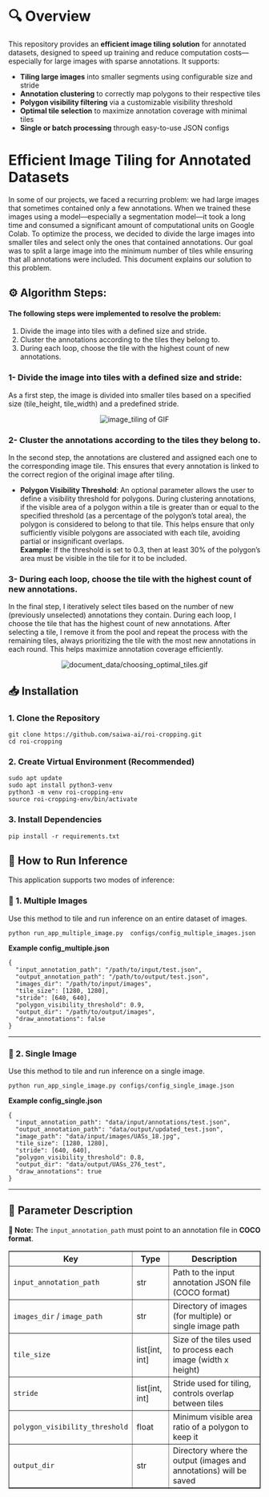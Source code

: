 <h1>🔍 Overview</h1>
<p>This repository provides an <b>efficient image tiling solution</b> for annotated datasets, designed to speed up training and reduce computation costs—especially for large images with sparse annotations. It supports:
    <ul>
        <li><b>Tiling large images</b> into smaller segments using configurable size and stride
        </li>
        <li><b>Annotation clustering</b> to correctly map polygons to their respective tiles
        </li>
        <li><b>Polygon visibility filtering</b> via a customizable visibility threshold
        </li>
        <li><b>Optimal tile selection</b> to maximize annotation coverage with minimal tiles</li>
        <li><b>Single or batch processing</b> through easy-to-use JSON configs
        </li>
    </ul>
</p>


<h1> Efficient Image Tiling for Annotated Datasets</h1>

<p>In some of our projects, we faced a recurring problem: we had large images that sometimes contained only a few annotations. When we trained these images using a model—especially a segmentation model—it took a long time and consumed a significant amount of computational units on Google Colab. To optimize the process, we decided to divide the large images into smaller tiles and select only the ones that contained annotations. Our goal was to split a large image into the minimum number of tiles while ensuring that all annotations were included. This document explains our solution to this problem.</p>

<h2>⚙️ Algorithm Steps:</h2>

<h4>The following steps were implemented to resolve the problem:</h4>

<ol>
    <li> Divide the image into tiles with a defined size and stride.</li>
    <li>Cluster the annotations according to the tiles they belong to.</li>
    <li>During each loop, choose the tile with the highest count of new annotations.</li>
</ol>

<h3>1- Divide the image into tiles with a defined size and stride:</h3>
<p>As a first step, the image is divided into smaller tiles based on a specified size (tile_height, tile_width) and a predefined stride.</p>


<p align="center">
<img src="resources/efficient-tiling.gif" alt="image_tiling of GIF">
</p>

<h3>2- Cluster the annotations according to the tiles they belong to.</h3>
<p>In the second step, the annotations are clustered and assigned each one to the corresponding image tile. This ensures that every annotation is linked to the correct region of the original image after tiling.</p>

<ul>
    <li><b>Polygon Visibility Threshold</b>: An optional parameter allows the user to define a visibility threshold for polygons. During clustering annotations, if the visible area of a polygon within a tile is greater than or equal to the specified threshold (as a percentage of the polygon’s total area), the polygon is considered to belong to that tile. This helps ensure that only sufficiently visible polygons are associated with each tile, avoiding partial or insignificant overlaps.<br> 
    <b>Example</b>:
    If the threshold is set to 0.3, then at least 30% of the polygon’s area must be visible in the tile for it to be included.
</li>
</ul>

<h3>3- During each loop, choose the tile with the highest count of new annotations.</h3>
<p>In the final step, I iteratively select tiles based on the number of new (previously unselected) annotations they contain. During each loop, I choose the tile that has the highest count of new annotations. After selecting a tile, I remove it from the pool and repeat the process with the remaining tiles, always prioritizing the tile with the most new annotations in each round. This helps maximize annotation coverage efficiently.</p>

<p align="center">
<img src="resources/choosing_optimal_tiles.gif" alt="document_data/choosing_optimal_tiles.gif">
</p>

<h2>📥 Installation</h2>

<h3>1. Clone the Repository</h3>
<pre><code>git clone https://github.com/saiwa-ai/roi-cropping.git
cd roi-cropping</code></pre>

<h3>2. Create Virtual Environment (Recommended)</h3>
<pre><code>sudo apt update
sudo apt install python3-venv
python3 -m venv roi-cropping-env
source roi-cropping-env/bin/activate</code></pre>

<h3>3. Install Dependencies</h3>
  <pre><code>pip install -r requirements.txt
</code></pre>


<h2>🚀 How to Run Inference</h2>

<p>
  This application supports two modes of inference:
</p>

<h3>🔹 1. Multiple Images</h3>
<p>
  Use this method to tile and run inference on an entire dataset of images.
</p>

<pre><code>python run_app_multiple_image.py  configs/config_multiple_images.json</code></pre>

<p><strong>Example config_multiple.json</strong></p>
<pre><code>{
  "input_annotation_path": "/path/to/input/test.json",
  "output_annotation_path": "/path/to/output/test.json",
  "images_dir": "/path/to/input/images",
  "tile_size": [1280, 1280],
  "stride": [640, 640],
  "polygon_visibility_threshold": 0.9,
  "output_dir": "/path/to/output/images",
  "draw_annotations": false
}</code></pre>

<hr>

<h3>🔹 2. Single Image</h3>
<p>
  Use this method to tile and run inference on a single image.
</p>

<pre><code>python run_app_single_image.py configs/config_single_image.json</code></pre>

<p><strong>Example config_single.json</strong></p>
<pre><code>{
  "input_annotation_path": "data/input/annotations/test.json",
  "output_annotation_path": "data/output/updated_test.json",
  "image_path": "data/input/images/UASs_18.jpg",
  "tile_size": [1280, 1280],
  "stride": [640, 640],
  "polygon_visibility_threshold": 0.8,
  "output_dir": "data/output/UASs_276_test",
  "draw_annotations": true
}</code></pre>

<hr>

<h2>📄 Parameter Description</h2>

<p><strong>🔔 Note:</strong> The <code>input_annotation_path</code> must point to an annotation file in <strong>COCO format</strong>.</p>

<table border="1" cellpadding="6" cellspacing="0">
  <thead>
    <tr>
      <th>Key</th>
      <th>Type</th>
      <th>Description</th>
    </tr>
  </thead>
  <tbody>
    <tr>
      <td><code>input_annotation_path</code></td>
      <td>str</td>
      <td>Path to the input annotation JSON file (COCO format)</td>
    </tr>
    <tr>
      <td><code>images_dir</code> / <code>image_path</code></td>
      <td>str</td>
      <td>Directory of images (for multiple) or single image path</td>
    </tr>
    <tr>
      <td><code>tile_size</code></td>
      <td>list[int, int]</td>
      <td>Size of the tiles used to process each image (width x height)</td>
    </tr>
    <tr>
      <td><code>stride</code></td>
      <td>list[int, int]</td>
      <td>Stride used for tiling, controls overlap between tiles</td>
    </tr>
    <tr>
      <td><code>polygon_visibility_threshold</code></td>
      <td>float</td>
      <td>Minimum visible area ratio of a polygon to keep it</td>
    </tr>
    <tr>
      <td><code>output_dir</code></td>
      <td>str</td>
      <td>Directory where the output (images and annotations) will be saved</td>
    </tr>
  </tbody>
</table>